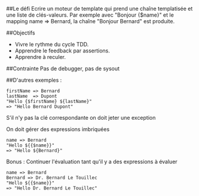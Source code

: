 ##Le défi 
Ecrire un moteur de template qui prend une chaîne templatisée
et une liste de clés-valeurs. Par exemple avec "Bonjour {$name}" et le mapping
name => Bernard, la chaîne "Bonjour Bernard" est produite.

##Objectifs
* Vivre le rythme du cycle TDD.
* Apprendre le feedback par assertions. 
* Apprendre à reculer.

##Contrainte
Pas de debugger, pas de sysout

##D'autres exemples :

    firstName => Bernard
    lastName  => Dupont
    "Hello {$firstName} ${lastName}" 
    => "Hello Bernard Dupont"

S'il n'y pas la clé correspondante on doit jeter une exception

On doit gérer des expressions imbriquées 

    name => Bernard
    "Hello ${{$name}}"
    => "Hello ${Bernard}"



Bonus : Continuer l'évaluation tant qu'il y a des expressions à évaluer 

    name => Bernard
    Bernard => Dr. Bernard Le Touillec
    "Hello ${{$name}}"
    => "Hello Dr. Bernard Le Touillec"
  